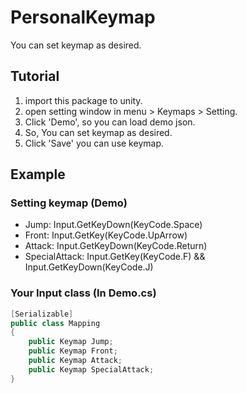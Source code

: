 # PersonalKeymap
You can set keymap as desired.

## Tutorial
1. import this package to unity.
2. open setting window in menu > Keymaps > Setting.
3. Click 'Demo', so you can load demo json. 
4. So, You can set keymap as desired.
5. Click 'Save' you can use keymap.

## Example
### Setting keymap (Demo)
* Jump: Input.GetKeyDown(KeyCode.Space)
* Front: Input.GetKey(KeyCode.UpArrow)
* Attack: Input.GetKeyDown(KeyCode.Return)
* SpecialAttack: Input.GetKey(KeyCode.F) && Input.GetKeyDown(KeyCode.J)

### Your Input class (In Demo.cs)
```cs
[Serializable]
public class Mapping
{
	public Keymap Jump;
	public Keymap Front;
	public Keymap Attack;
	public Keymap SpecialAttack;
}
```

